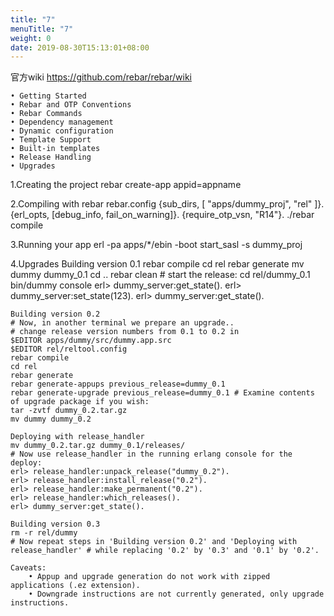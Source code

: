 ```yaml
---
title: "7"
menuTitle: "7"
weight: 0
date: 2019-08-30T15:13:01+08:00
---
```

官方wiki https://github.com/rebar/rebar/wiki

    • Getting Started
    • Rebar and OTP Conventions
    • Rebar Commands
    • Dependency management
    • Dynamic configuration
    • Template Support
    • Built-in templates
    • Release Handling
    • Upgrades



1.Creating the project
    rebar create-app appid=appname
    
2.Compiling with rebar
    rebar.config
    {sub_dirs, [ "apps/dummy_proj", "rel" ]}. 
    {erl_opts, [debug_info, fail_on_warning]}. 
    {require_otp_vsn, "R14"}.
    ./rebar compile

3.Running your app
    erl -pa apps/*/ebin -boot start_sasl -s dummy_proj
    

4.Upgrades
    Building version 0.1
    rebar compile 
    cd rel rebar generate 
    mv dummy dummy_0.1 
    cd .. 
    rebar clean # start the release: 
    cd rel/dummy_0.1 
    bin/dummy console 
    erl> dummy_server:get_state(). 
    erl> dummy_server:set_state(123). 
    erl> dummy_server:get_state(). 
    
    Building version 0.2
    # Now, in another terminal we prepare an upgrade.. 
    # change release version numbers from 0.1 to 0.2 in 
    $EDITOR apps/dummy/src/dummy.app.src 
    $EDITOR rel/reltool.config 
    rebar compile 
    cd rel 
    rebar generate 
    rebar generate-appups previous_release=dummy_0.1 
    rebar generate-upgrade previous_release=dummy_0.1 # Examine contents of upgrade package if you wish: 
    tar -zvtf dummy_0.2.tar.gz 
    mv dummy dummy_0.2 
    
    Deploying with release_handler
    mv dummy_0.2.tar.gz dummy_0.1/releases/ 
    # Now use release_handler in the running erlang console for the deploy: 
    erl> release_handler:unpack_release("dummy_0.2"). 
    erl> release_handler:install_release("0.2"). 
    erl> release_handler:make_permanent("0.2"). 
    erl> release_handler:which_releases(). 
    erl> dummy_server:get_state(). 
    
    Building version 0.3
    rm -r rel/dummy 
    # Now repeat steps in 'Building version 0.2' and 'Deploying with release_handler' # while replacing '0.2' by '0.3' and '0.1' by '0.2'. 
    
    Caveats:
        • Appup and upgrade generation do not work with zipped applications (.ez extension).
        • Downgrade instructions are not currently generated, only upgrade instructions.
    
    
    
    
    

